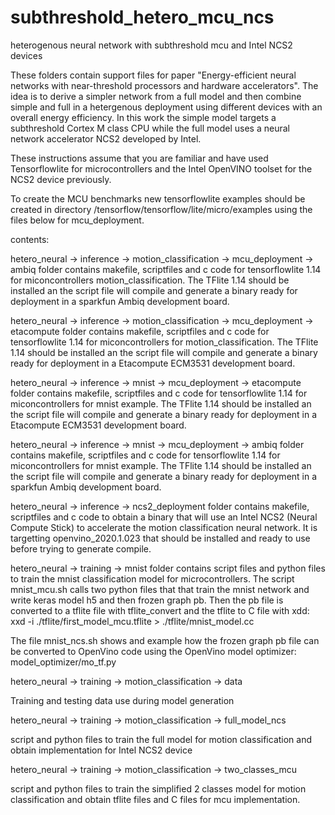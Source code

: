 # subthreshold_hetero_mcu_ncs
 heterogenous neural network with subthreshold mcu and Intel NCS2 devices

These folders contain support files for paper "Energy-efficient neural networks with near-threshold processors and hardware accelerators".
The idea is to derive a simpler network from a full model and then combine simple and full in a hetergenous deployment using different devices with an overall 
energy efficiency. In this work the simple model targets a subthreshold Cortex M class CPU while the full model uses a neural network accelerator NCS2 developed by Intel.

These instructions assume that you are familiar and have used Tensorflowlite for microcontrollers and the Intel OpenVINO toolset for the NCS2 device
previously.

To create the MCU benchmarks new tensorflowlite examples should be created in directory /tensorflow/tensorflow/lite/micro/examples
using the files below for mcu_deployment.

contents:

hetero_neural -> inference -> motion_classification -> mcu_deployment -> ambiq 
folder contains makefile, scriptfiles and c code for tensorflowlite 1.14 for miconcontrollers motion_classification.
The TFlite 1.14 should be installed an the script file will compile and generate a binary ready 
for deployment in a sparkfun Ambiq development board.

hetero_neural -> inference  -> motion_classification -> mcu_deployment -> etacompute
folder contains makefile, scriptfiles and c code for tensorflowlite 1.14 for miconcontrollers for motion_classification.
The TFlite 1.14 should be installed an the script file will compile and generate a binary ready 
for deployment in a Etacompute ECM3531 development board. 


hetero_neural -> inference  -> mnist -> mcu_deployment -> etacompute
folder contains makefile, scriptfiles and c code for tensorflowlite 1.14 for miconcontrollers for mnist example.
The TFlite 1.14 should be installed an the script file will compile and generate a binary ready 
for deployment in a Etacompute ECM3531 development board. 

hetero_neural -> inference  -> mnist -> mcu_deployment -> ambiq
folder contains makefile, scriptfiles and c code for tensorflowlite 1.14 for miconcontrollers for mnist example.
The TFlite 1.14 should be installed an the script file will compile and generate a binary ready 
for deployment in a sparkfun Ambiq  development board. 

hetero_neural -> inference -> ncs2_deployment
folder contains makefile, scriptfiles and c code to obtain a binary that will use an Intel NCS2 (Neural Compute Stick)
to accelerate the motion classification neural network. It is targetting openvino_2020.1.023 that should be installed and ready to use before trying to generate 
compile.  


hetero_neural -> training -> mnist
folder contains script files and python files to train the mnist classification model for microcontrollers. 
The script mnist_mcu.sh calls two python files that that train the mnist network and write keras model h5 and then frozen graph pb. Then the pb file
is converted to a tflite file with tflite_convert and the tflite to C file with xdd: xxd -i ./tflite/first_model_mcu.tflite > ./tflite/mnist_model.cc

The file mnist_ncs.sh shows and example how the frozen graph pb file can be converted to OpenVino code using the OpenVino model optimizer: 
model_optimizer/mo_tf.py 

hetero_neural -> training -> motion_classification -> data

Training and testing data use during model generation

hetero_neural -> training -> motion_classification -> full_model_ncs

script and python files to train the full model for motion classification and obtain implementation for Intel NCS2 device

hetero_neural -> training -> motion_classification -> two_classes_mcu

script and python files to train the simplified 2 classes model for motion classification and obtain tflite files and C files for mcu implementation. 
